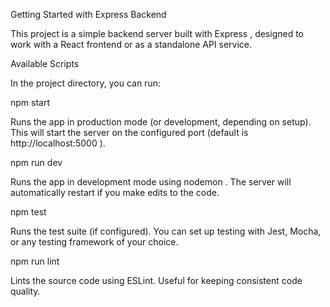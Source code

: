 Getting Started with Express Backend

This project is a simple backend server built with Express
, designed to work with a React frontend or as a standalone API service.

Available Scripts

In the project directory, you can run:

npm start

Runs the app in production mode (or development, depending on setup).
This will start the server on the configured port (default is http://localhost:5000
).

npm run dev

Runs the app in development mode using nodemon
.
The server will automatically restart if you make edits to the code.

npm test

Runs the test suite (if configured).
You can set up testing with Jest, Mocha, or any testing framework of your choice.

npm run lint

Lints the source code using ESLint.
Useful for keeping consistent code quality.
